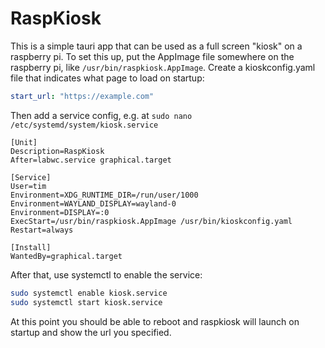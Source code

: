 # RaspKiosk

This is a simple tauri app that can be used as a full screen "kiosk" on a raspberry pi. To set this up, put the AppImage file somewhere on the raspberry pi, like `/usr/bin/raspkiosk.AppImage`. Create a kioskconfig.yaml file that indicates what page to load on startup:

```yaml
start_url: "https://example.com"
```

Then add a service config, e.g. at `sudo nano /etc/systemd/system/kiosk.service`

```
[Unit]
Description=RaspKiosk
After=labwc.service graphical.target

[Service]
User=tim
Environment=XDG_RUNTIME_DIR=/run/user/1000
Environment=WAYLAND_DISPLAY=wayland-0
Environment=DISPLAY=:0
ExecStart=/usr/bin/raspkiosk.AppImage /usr/bin/kioskconfig.yaml
Restart=always

[Install]
WantedBy=graphical.target
```

After that, use systemctl to enable the service:

```bash
sudo systemctl enable kiosk.service
sudo systemctl start kiosk.service
```

At this point you should be able to reboot and raspkiosk will launch on startup and show the url you specified.